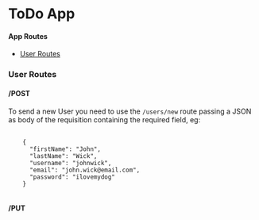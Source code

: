 <h1>ToDo App</h1>

<h4>App Routes</h4>
<ul>
  <li>
    <a href="#routes">User Routes</a>
  </li>
</ul>

<h3 id="routes">User Routes</h3>
<h4>/POST</h4>
<p>To send a new User you need to use the <code>/users/new</code> route passing a JSON as body of the requisition containing the required field, eg:
<pre>
  <code>
    {
      "firstName": "John",
      "lastName": "Wick",
      "username": "johnwick",
      "email": "john.wick@email.com",
      "password": "ilovemydog"
    }
  </code>
</pre>
<h4>/PUT</h4>
